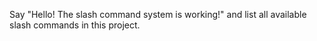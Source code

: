 Say "Hello! The slash command system is working!" and list all available slash commands in this project.
